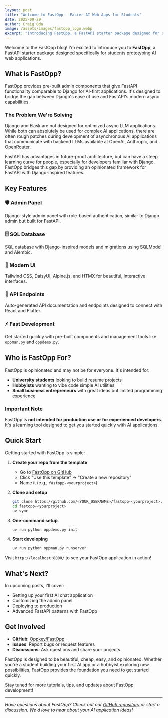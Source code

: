 ```yaml
---
layout: post
title: "Welcome to FastOpp - Easier AI Web Apps for Students"
date: 2025-09-29
author: Craig Oda
image: /assets/images/fastopp_logo.webp
excerpt: "Introducing FastOpp, a FastAPI starter package designed for students prototyping AI web applications. Get Django-like functionality with FastAPI's async capabilities."
---
```


Welcome to the FastOpp blog! I'm excited to introduce you to **FastOpp**, a FastAPI starter package designed specifically for students prototyping AI web applications.

## What is FastOpp?

FastOpp provides pre-built admin components that give FastAPI functionality comparable to Django for AI-first applications. It's designed to bridge the gap between Django's ease of use and FastAPI's modern async capabilities.

### The Problem We're Solving

Django and Flask are not designed for optimized async LLM applications. While both can absolutely be used for complex AI applications, there are often rough patches during development of asynchronous AI applications that communicate with backend LLMs available at OpenAI, Anthropic, and OpenRouter.

FastAPI has advantages in future-proof architecture, but can have a steep learning curve for people, especially for developers familiar with Django. FastOpp bridges this gap by providing an opinionated framework for FastAPI with Django-inspired features.

## Key Features

### 🛡️ Admin Panel
Django-style admin panel with role-based authentication, similar to Django admin but built for FastAPI.

### 🗄️ SQL Database
SQL database with Django-inspired models and migrations using SQLModel and Alembic.

### 🎨 Modern UI
Tailwind CSS, DaisyUI, Alpine.js, and HTMX for beautiful, interactive interfaces.

### 🔌 API Endpoints
Auto-generated API documentation and endpoints designed to connect with React and Flutter.

### ⚡ Fast Development
Get started quickly with pre-built components and management tools like `oppman.py` and `oppdemo.py`.

## Who is FastOpp For?

FastOpp is opinionated and may not be for everyone. It's intended for:

- **University students** looking to build resume projects
- **Hobbyists** wanting to vibe code simple AI utilities  
- **Small business entrepreneurs** with great ideas but limited programming experience

### Important Note
FastOpp is **not intended for production use or for experienced developers**. It's a learning tool designed to get you started quickly with AI applications.

## Quick Start

Getting started with FastOpp is simple:

1. **Create your repo from the template**
   - Go to [FastOpp on GitHub](https://github.com/Oppkey/FastOpp)
   - Click "Use this template" → "Create a new repository"
   - Name it (e.g., `fastopp-<yourproject>`)

2. **Clone and setup**
   ```bash
   git clone https://github.com/<YOUR_USERNAME>/fastopp-<yourproject>.git
   cd fastopp-<yourproject>
   uv sync
   ```

3. **One-command setup**
   ```bash
   uv run python oppdemo.py init
   ```

4. **Start developing**
   ```bash
   uv run python oppman.py runserver
   ```

Visit `http://localhost:8000/` to see your FastOpp application in action!

## What's Next?

In upcoming posts, I'll cover:

- Setting up your first AI chat application
- Customizing the admin panel
- Deploying to production
- Advanced FastAPI patterns with FastOpp

## Get Involved

- **GitHub**: [Oppkey/FastOpp](https://github.com/Oppkey/FastOpp)
- **Issues**: Report bugs or request features
- **Discussions**: Ask questions and share your projects

FastOpp is designed to be beautiful, cheap, easy, and opinionated. Whether you're a student building your first AI app or a hobbyist exploring new possibilities, FastOpp provides the foundation you need to get started quickly.

Stay tuned for more tutorials, tips, and updates about FastOpp development!

---

*Have questions about FastOpp? Check out our [GitHub repository](https://github.com/Oppkey/FastOpp) or start a discussion. We'd love to hear about your AI application ideas!*
